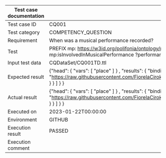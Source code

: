 | Test case documentation |                                                                                                                                                            Information                                                                                                                                                            |
| ----------------------- | --------------------------------------------------------------------------------------------------------------------------------------------------------------------------------------------------------------------------------------------------------------------------------------------------------------------------------- |
| Test case ID            | CQ001                                                                                                                                                                                                                                                                                                                             |
| Test category           | COMPETENCY_QUESTION                                                                                                                                                                                                                                                                                                               |
| Requirement             | When was a musical performance recorded?                                                                                                                                                                                                                                                                                          |
| Test                    | PREFIX mp: <https://w3id.org/polifonia/ontology/musical-performance/> PREFIX core: <https://w3id.org/polifonia/ontology/core/> SELECT DISTINCT ?time WHERE { ?composition mp:isInvolvedInMusicalPerformance ?performance . ?performance core:hasTimeInterval ?time }                                                              |
| Input test data         | CQDataSet/CQ001TD.ttl                                                                                                                                                                                                                                                                                                             |
| Expected result         | {\"head\": {  \"vars\": [  \"place\" ] } ,  \"results\": {  \"bindings\": [ {  \"place\": {  \"type\":  \"uri\" ,  \"value\":  \"https://raw.githubusercontent.com/FiorelaCiroku/XDTestingSession/main/XDTesting/MusicalPerformance/MusicalPerformanceFragment/CompetencyQuestionVerificationTest/CQDataSet/Florence\" } } ] } }  |
| Actual result           | {\"head\": {  \"vars\": [  \"place\" ] } ,  \"results\": {  \"bindings\": [ {  \"place\": {  \"type\":  \"uri\" ,  \"value\":  \"https://raw.githubusercontent.com/FiorelaCiroku/XDTestingSession/main/XDTesting/MusicalPerformance/MusicalPerformanceFragment/CompetencyQuestionVerificationTest/CQDataSet/Florence\" } } ] } }  |
| Executed on             | 2023-01-22T00:00:00                                                                                                                                                                                                                                                                                                               |
| Environment             | GITHUB                                                                                                                                                                                                                                                                                                                            |
| Execution result        | PASSED                                                                                                                                                                                                                                                                                                                            |
| Execution comment       |                                                                                                                                                                                                                                                                                                                                   |
